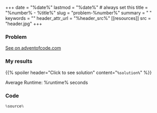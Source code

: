 +++
date = "%date%"
lastmod = "%date%" # always set this
title = "%number% - %title%"
slug = "problem-%number%"
summary = " "
keywords = ""
header_attr_url = "%header_src%"
[[resources]]
    src = "header.jpg"
+++

### Problem

[See on adventofcode.com](%problem_url%)

### My results

{{% spoiler header="Click to see solution" content="```%solution%```" %}}

Average Runtime: %runtime% seconds

### Code

```python
%source%
```